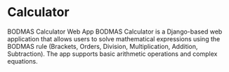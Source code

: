 # Calculator
BODMAS Calculator Web App BODMAS Calculator is a Django-based web application that allows users to solve mathematical expressions using the BODMAS rule (Brackets, Orders, Division, Multiplication, Addition, Subtraction). The app supports basic arithmetic operations and complex equations. 
